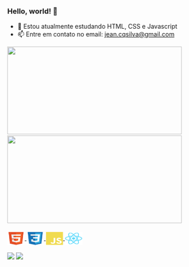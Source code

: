 ### Hello, world! 👋

- 🌱 Estou atualmente estudando HTML, CSS e Javascript
- 📫 Entre em contato no email: jean.cqsilva@gmail.com

 <div>
  <a href="https://github.com/j-quirino">
  <img height="200" width="400" src="https://github-readme-stats.vercel.app/api?username=j-quirino&show_icons=true&theme=monokai&include_all_commits=true&count_private=true"/>
  <img height="200" width="400" src="https://github-readme-stats.vercel.app/api/top-langs/?username=j-quirino&layout=compact&langs_count=7&theme=monokai"/>
 </div>
  
  <div style="display: inline_block"><br>
  <img align="center" alt="Jean-HTML" height="30" width="40" src="https://raw.githubusercontent.com/devicons/devicon/master/icons/html5/html5-original.svg">
  <img align="center" alt="Jean-CSS" height="30" width="40" src="https://raw.githubusercontent.com/devicons/devicon/master/icons/css3/css3-original.svg">
  <img align="center" alt="Jean-Js" height="30" width="40" src="https://raw.githubusercontent.com/devicons/devicon/master/icons/javascript/javascript-plain.svg">
  <img align="center" alt="Jean-React" height="30" width="40" src="https://raw.githubusercontent.com/devicons/devicon/master/icons/react/react-original.svg">
  </div>
  
<div style="display: inline_block"><br>
 	<a href = "mailto:jean.cqsilva@gmail.com"><img src="https://img.shields.io/badge/-Gmail-%23333?style=for-the-badge&logo=gmail&logoColor=white" target="_blank"></a>
  <a href="https://www.linkedin.com/in/jean-quirino/" target="_blank"><img src="https://img.shields.io/badge/-LinkedIn-%230077B5?style=for-the-badge&logo=linkedin&logoColor=white" target="_blank"></a>
  </div>
